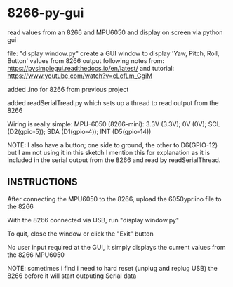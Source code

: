 # 8266-py-gui
read values from an 8266 and MPU6050 and display on screen via python gui

file: "display window.py"
create a GUI window to display 'Yaw, Pitch, Roll, Button' values from 8266 output
  following notes from: https://pysimplegui.readthedocs.io/en/latest/
  and tutorial: https://www.youtube.com/watch?v=cLcfLm_GgiM


added .ino for 8266 from previous project

added readSerialTread.py which sets up a thread to read output from the 8266


Wiring is really simple:
MPU-6050  (8266-mini): 
3.3V 	  (3.3V); 
0V        (0V);
SCL       (D2(gpio-5));
SDA       (D1(gpio-4));
INT       (D5(gpio-14))
 
NOTE: I also have a button; one side to ground, the other to D6(GPIO-12) but I am not using it in this sketch
I mention this for explanation as it is included in the serial output from the 8266 and read by readSerialThread.

INSTRUCTIONS
-------------------
After connecting the MPU6050 to the 8266, upload the 6050ypr.ino file to the 8266

With the 8266 connected via USB, run "display window.py"

To quit, close the window or click the "Exit" button

No user input required at the GUI, it simply displays the current values from the 8266 MPU6050

NOTE: sometimes i find i need to hard reset (unplug and replug USB) the 8266 before it will start outputing Serial data
